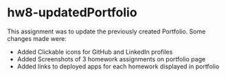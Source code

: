 # hw8-updatedPortfolio

This assignment was to update the previously created Portfolio. Some changes made were:
 * Added Clickable icons for GitHub and LinkedIn profiles
 * Added Screenshots of 3 homework assignments on portfolio page
 * Added links to deployed apps for each homework displayed in portfolio
